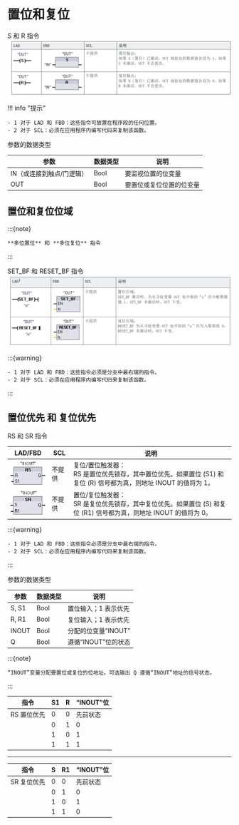 # 置位和复位

S 和 R 指令
![alt text](image-7.png)

!!! info "提示"

    - 1 对于 LAD 和 FBD：这些指令可放置在程序段的任何位置。
    - 2 对于 SCL：必须在应用程序内编写代码来复制该函数。

参数的数据类型

| ​参数                      | ​数据类型 | ​说明                     |
| -------------------------- | --------- | ------------------------- |
| IN​（或连接到触点/门逻辑） | ​Bool     | 要监视位置的位变量        |
| OUT                        | ​Bool     | ​要置位或复位位置的位变量 |

## 置位和复位位域

:::{note}

    **多位置位** 和 **多位复位** 指令
:::

SET_BF 和 RESET_BF 指令
![alt text](image-6.png)

:::{warning}

    - 1 对于 LAD 和 FBD：这些指令必须是分支中最右端的指令。
    - 2 对于 SCL：必须在应用程序内编写代码来复制该函数。
:::

## 置位优先 和 复位优先

RS 和 SR 指令

| ​LAD/FBD                 | SCL     | ​说明                                                                                                                     |
| ------------------------ | ------- | ------------------------------------------------------------------------------------------------------------------------- |
| ![alt text](image-8.png) | ​不提供 | 复位/置位触发器： <br> ​RS 是置位优先锁存，其中置位优先。如果置位 (S1) 和复位 (R) 信号都为真，则地址 ​INOUT​ 的值将为 1。 |
| ![alt text](image-9.png) | ​不提供 | 置位/复位触发器： <br> ​SR 是复位优先锁存，其中复位优先。如果置位 (S) 和复位 (R1) 信号都为真，则地址 ​INOUT​ 的值将为 0。 |

:::{warning}

    - 1 对于 LAD 和 FBD：这些指令必须是分支中最右端的指令。
    - 2 对于 SCL：必须在应用程序内编写代码来复制该函数。
:::

参数的数据类型

| ​参数  | ​数据类型 | ​说明                 |
| ------ | --------- | --------------------- |
| ​S, S1 | ​Bool     | 置位输入；1 表示优先  |
| ​R, R1 | ​Bool     | 复位输入；1 表示优先  |
| ​INOUT | ​Bool     | 分配的位变量“​INOUT​” |
| Q      | ​Bool     | 遵循“​INOUT​”位的状态 |

:::{note}

    “​INOUT​”变量分配要置位或复位的位地址。可选输出 Q 遵循“​INOUT​”地址的信号状态。
:::

| 指令         | S1  | R   | “INOUT”位 |
| ------------ | --- | --- | --------- |
| ​RS 置位优先 | ​0  | ​0  | ​先前状态 |
| ​            | ​0  | 1   | 0         |
| ​            | 1   | ​0  | 1         |
| ​            | 1   | 1   | 1         |

---

| 指令          | S   | ​R1 | “INOUT”位 |
| ------------- | --- | --- | --------- |
| ​SR 复位优先​ | 0   | 0   | ​先前状态 |
| ​             | ​0  | 1   | 0         |
| ​             | 1   | ​0  | 1         |
| ​             | 1   | 1   | 0         |

